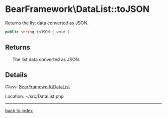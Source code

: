 # BearFramework\DataList::toJSON

Returns the list data converted as JSON.

```php
public string toJSON ( void )
```

## Returns

&nbsp;&nbsp;&nbsp;&nbsp;&nbsp;&nbsp;The list data converted as JSON.

## Details

Class: [BearFramework\DataList](bearframework.datalist.class.md)

Location: ~/src/DataList.php

---

[back to index](index.md)

